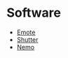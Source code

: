 # Software

- [Emote](https://snapcraft.io/install/emote/pop)
- [Shutter](https://shutter-project.org/)
- [Nemo](https://mfcallahan.blog/2022/06/24/make-nemo-the-default-file-manager-on-ubuntu/)

